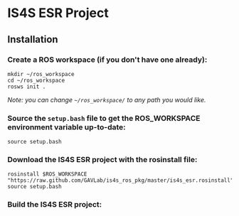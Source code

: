 # IS4S ESR Project

## Installation

### Create a ROS workspace (if you don't have one already):

    mkdir ~/ros_workspace
    cd ~/ros_workspace
    rosws init .

_Note: you can change `~/ros_workspace/` to any path you would like._

### Source the `setup.bash` file to get the ROS_WORKSPACE environment variable up-to-date:

    source setup.bash

### Download the IS4S ESR project with the rosinstall file:

    rosinstall $ROS_WORKSPACE "https://raw.github.com/GAVLab/is4s_ros_pkg/master/is4s_esr.rosinstall"
    source setup.bash

### Build the IS4S ESR project:

